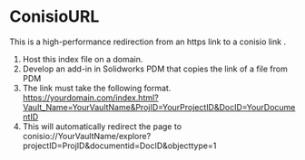 # ConisioURL
This is a high-performance redirection from an https link to a conisio link .

1. Host this index file on a domain.
2. Develop an add-in in Solidworks PDM that copies the link of a file from PDM
3. The link must take the following format.
https://yourdomain.com/index.html?Vault_Name=YourVaultName&ProjID=YourProjectID&DocID=YourDocumentID
4. This will automatically redirect the page to
conisio://YourVaultName/explore?projectID=ProjID&documentid=DocID&objecttype=1
